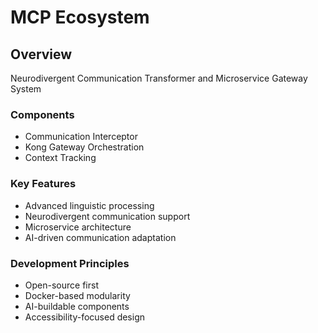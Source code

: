 # MCP Ecosystem

## Overview
Neurodivergent Communication Transformer and Microservice Gateway System

### Components
- Communication Interceptor
- Kong Gateway Orchestration
- Context Tracking

### Key Features
- Advanced linguistic processing
- Neurodivergent communication support
- Microservice architecture
- AI-driven communication adaptation

### Development Principles
- Open-source first
- Docker-based modularity
- AI-buildable components
- Accessibility-focused design

